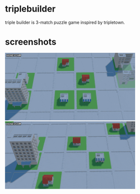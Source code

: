 # triplebuilder
triple builder is 3-match puzzle game inspired by tripletown.

# screenshots
![gameplay01](./screenshot1.gif)
![gameplay02](./screenshot2.gif)